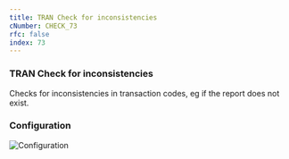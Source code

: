 ```yaml
---
title: TRAN Check for inconsistencies
cNumber: CHECK_73
rfc: false
index: 73
---
```


### TRAN Check for inconsistencies
Checks for inconsistencies in transaction codes, eg if the report does not exist.

### Configuration
![Configuration](/img/default_conf.png)
